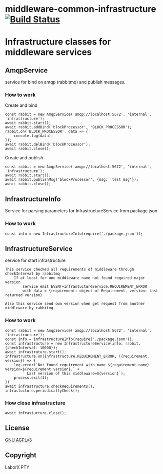 # middleware-common-infrastructure [![Build Status](https://travis-ci.org/ChronoBank/middleware-common-infrastructure.svg?branch=master)](https://travis-ci.org/ChronoBank/middleware-common-infrastructure)

# Infrastructure classes for middleware services


## AmqpService

service for bind on amqp (rabbitmq) and publish messages.

### How to work

Create and bind
```
const rabbit = new AmqpService('amqp://localhost:5672', 'internal', 'infrastructure');
await rabbit.start();
await rabbit.addBind('blockProcessor', 'BLOCK_PROCESSOR');
rabbit.on('BLOCK_PROCESSOR', data => {
    console.log(data);
});
await rabbit.delBind('blockProcessor');
await rabbit.close();
```

Create and publish
```
const rabbit = new AmqpService('amqp://localhost:5672', 'internal', 'infrastructure');
await rabbit.start();
await rabbit.publishMsg('blockProcessor', {msg: 'test msg'});
await rabbit.close();
```




## InfrastructureInfo

Service for parsing parameters for InfrastructureService from package.json

### How to work
```
const info = new InfrastructureInfo(require('./package.json'));
```



## InfrastructureService

service for start infrastructure 

```
This service checked all requirements of middleware through checkInterval by rabbitmq
    If at least for one middleware name not found required major version
        service emit EVENT=InfrastuctureService.REQUIREMENT_ERROR
        with data = {requirement: object of Requirement, version: last returned version}

Also this service send own version when get request from another middleware by rabbitmq
```

### How to work

```
const rabbit = new AmqpService('amqp://localhost:5672', 'internal', 'infrastructure');
const info = infrastructureInfo(require('./package.json'));
const infrastructure = new InfrastructureService(info, rabbit, {checkInterval: 10000});
await infrastruture.start();
infrastructure.on(infrastructure.REQUIREMENT_ERROR, ({requirement, version}) => {
    log.error(`Not found requirement with name ${requirement.name} version=${requirement.version}.` +
        ` Last version of this middleware=${version}`);
    process.exit(1);
})
await infrastructure.checkRequirements();
infrastucture.periodicallyCheck();
```

### How close infrastructure

```
await infrastucture.close();
```

License
----
 [GNU AGPLv3](LICENSE)


Copyright
----
LaborX PTY
